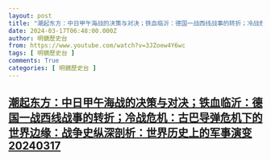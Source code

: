 ```yaml
---
layout: post
title: "潮起东方：中日甲午海战的决策与对决；铁血临沂：德国一战西线战事的转折；冷战危机：古巴导弹危机下的世界边缘：战争史纵深剖析：世界历史上的军事演变20240317"
date: 2024-03-17T06:48:00.000Z
author: 明鏡歷史台
from: https://www.youtube.com/watch?v=3JZoew4Y6wc
tags: [ 明鏡歷史台 ]
comments: True
categories: [ 明鏡歷史台 ]
---
```

<!--1710658080000-->
[潮起东方：中日甲午海战的决策与对决；铁血临沂：德国一战西线战事的转折；冷战危机：古巴导弹危机下的世界边缘：战争史纵深剖析：世界历史上的军事演变20240317](https://www.youtube.com/watch?v=3JZoew4Y6wc)
------

<div>

</div>
